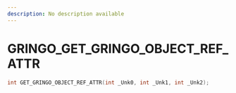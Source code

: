 ```yaml
---
description: No description available 
---
```


# GRINGO\_GET_GRINGO_OBJECT_REF_ATTR

```cpp
int GET_GRINGO_OBJECT_REF_ATTR(int _Unk0, int _Unk1, int _Unk2);
```